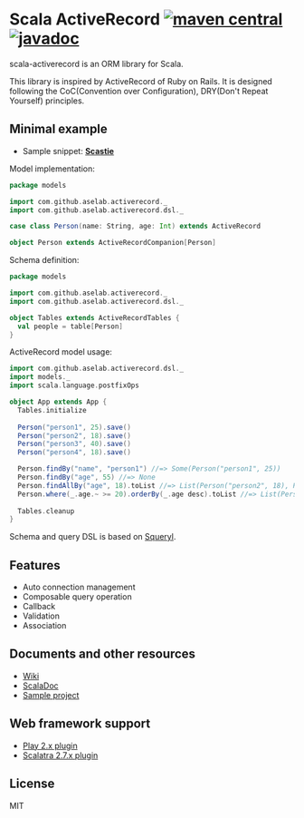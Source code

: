 # Scala ActiveRecord [![maven central](https://maven-badges.herokuapp.com/maven-central/com.github.aselab/scala-activerecord_2.13/badge.svg)](https://maven-badges.herokuapp.com/maven-central/com.github.aselab/scala-activerecord_2.13) [![javadoc](http://javadoc-badge.appspot.com/com.github.aselab/scala-activerecord_2.13.svg?label=scaladoc)](http://javadoc-badge.appspot.com/com.github.aselab/scala-activerecord_2.13/com/github/aselab/activerecord/index.html?javadocio=true)

scala-activerecord is an ORM library for Scala.

This library is inspired by ActiveRecord of Ruby on Rails.
It is designed following the CoC(Convention over Configuration), DRY(Don't Repeat Yourself) principles.

## Minimal example

* Sample snippet: **[Scastie](https://scastie.scala-lang.org/N5fy1pUZRWWqq8cwLHCgeQ)**

Model implementation:

```scala
package models

import com.github.aselab.activerecord._
import com.github.aselab.activerecord.dsl._

case class Person(name: String, age: Int) extends ActiveRecord

object Person extends ActiveRecordCompanion[Person]
```

Schema definition:

```scala
package models

import com.github.aselab.activerecord._
import com.github.aselab.activerecord.dsl._

object Tables extends ActiveRecordTables {
  val people = table[Person]
}
```

ActiveRecord model usage:

```scala
import com.github.aselab.activerecord.dsl._
import models._
import scala.language.postfixOps

object App extends App {
  Tables.initialize
  
  Person("person1", 25).save()
  Person("person2", 18).save()
  Person("person3", 40).save()
  Person("person4", 18).save()

  Person.findBy("name", "person1") //=> Some(Person("person1", 25))
  Person.findBy("age", 55) //=> None
  Person.findAllBy("age", 18).toList //=> List(Person("person2", 18), Person("person4", 18))
  Person.where(_.age.~ >= 20).orderBy(_.age desc).toList //=> List(Person("person3", 40), Person("person1", 25))
  
  Tables.cleanup
}
```

Schema and query DSL is based on [Squeryl](http://squeryl.org/).

## Features

* Auto connection management
* Composable query operation
* Callback
* Validation
* Association

## Documents and other resources

* [Wiki](https://github.com/aselab/scala-activerecord/wiki)
* [ScalaDoc](http://javadoc-badge.appspot.com/com.github.aselab/scala-activerecord_2.13/com/github/aselab/activerecord/index.html?javadocio=true)
* [Sample project](https://github.com/aselab/scala-activerecord-sample)

## Web framework support

* [Play 2.x plugin](https://github.com/aselab/scala-activerecord/tree/master/play2)
* [Scalatra 2.7.x plugin](https://github.com/aselab/scala-activerecord/tree/master/scalatra)

## License

MIT
